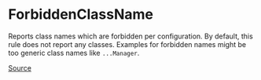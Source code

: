 # ForbiddenClassName

Reports class names which are forbidden per configuration. By default, this rule does not report any classes.
Examples for forbidden names might be too generic class names like `...Manager`.


[Source](https://detekt.dev/docs/rules/naming#forbiddenclassname)
